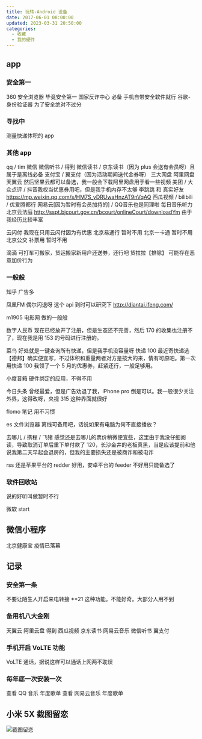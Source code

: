 ```yaml
---
title: 玩转-Android 设备
date: 2017-06-01 08:00:00
updated: 2023-03-31 20:50:00
categories:
  - 收藏
  - 我的硬件
---
```


## app

### 安全第一

360 安全浏览器 毕竟安全第一
国家反诈中心 必备
手机自带安全软件就行
谷歌-身份验证器 为了安全绝对不过分

### 寻找中

测量快递体积的 app

### 其他 app

qq / tim
微信
微信听书 / 得到
微信读书 / 京东读书（因为 plus 会送有会员呀）且属于是离线必备
支付宝 / 翼支付（因为活动期间送代金券呀）
三大网盘 阿里网盘 天翼云 然后坚果云都可以备选，我一般会下载阿里网盘用于看一些视频
美团 / 大众点评 / 抖音我权当优惠券用吧，但是我手机内存不太够
李跳跳 和 真实好友
<https://mp.weixin.qq.com/s/HM7S_yDRUwaHnzAT9nVqAQ>
西瓜视频 / bilibili / 优爱腾都行
网易云[因为暂时有会员加持的] / QQ音乐也是同理啦
每日音乐听力
北京云法庭 <http://sspt.bjcourt.gov.cn/bcourt/onlineCourt/downloadYm> 由于我经历比较丰富

云闪付 我现在只用云闪付因为有优惠
北京易通行 暂时不用
北京一卡通 暂时不用
北京公交 补票用 暂时不用

滴滴
可打车可搬家，货运搬家新用户还送券，还行吧
货拉拉【排除】
可能存在恶意加价行为

### 一般般

知乎 广告多

凤凰FM 偶尔闪退呀 这个 api 到时可以研究下
<http://diantai.ifeng.com/>

m1905 电影网 做的一般般

数字人民币
现在已经放开了注册，但是生态还不完善，然后 170 的收集也注册不了，现在我是用 153 的号码进行注册的。

菜鸟
好处就是一键查询所有快递，但是我手机没容量呀
快递 100
最近寄快递选【德邦】确实便宜写，不过体积和重量两者对方是按大的来，情有可原吧。第一次用快递 100 我领了一个 5 月的优惠券，赶紧还行，一般足够用。

小度音箱
硬件绑定的应用，不得不用

今日头条
曾经最爱，但是广告劝退了我，iPhone pro 倒是可以。我一般很少关注外界，这得改呀，央视 315 这种界面就很好

flomo 笔记
用不习惯

es 文件浏览器
离线可备用吧，话说如果有电脑为何不直接播放？

去哪儿 / 携程 / 飞猪
感觉还是去哪儿的票价稍微便宜些，这里由于我没仔细阅读，导致取消订单后重下单付款了 120，长沙金井的老板真黑，当是应该提前和他说我第二天早起会退房的，但我的主要损失还是被商诈和被电诈

rss
还是苹果平台的 redder 好用，安卓平台的 feeder 不好用只能备选了

### 软件回收站

说的好听叫做暂时不行

微软 start

## 微信小程序

北京健康宝 疫情已落幕

## 记录

### 安全第一条

不要让陌生人开启来电转接 **21 这种功能。不能好奇。大部分人用不到

### 备用机八大金刚

天翼云
阿里云盘
得到
西瓜视频
京东读书
网易云音乐
微信听书
翼支付

### 手机开启 VoLTE 功能

VoLTE 通话，据说这样可以通话上网两不耽误

### 每年底一次安装一次

查看 QQ 音乐 年度歌单
查看 网易云音乐 年度歌单

## 小米 5X 截图留恋

![截图留恋](/images/收藏-我的硬件/玩转-Android-设备/1662509-3b1988671c31fc11.png)
